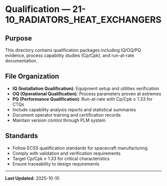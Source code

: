 # Qualification — 21-10_RADIATORS_HEAT_EXCHANGERS

## Purpose

This directory contains qualification packages including IQ/OQ/PQ evidence, process capability studies (Cp/Cpk), and run-at-rate documentation.

## File Organization

- **IQ (Installation Qualification)**: Equipment setup and utilities verification
- **OQ (Operational Qualification)**: Process parameters proven at extremes
- **PQ (Performance Qualification)**: Run-at-rate with Cp/Cpk ≥ 1.33 for CTQs
- Include capability analysis reports and statistical summaries
- Document operator training and certification records
- Maintain version control through PLM system

## Standards

- Follow ECSS qualification standards for spacecraft manufacturing
- Comply with validation and verification requirements
- Target Cp/Cpk ≥ 1.33 for critical characteristics
- Ensure traceability to design requirements

---

**Last Updated**: 2025-10-10
